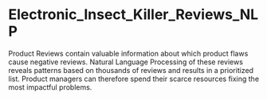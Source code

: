 # Electronic_Insect_Killer_Reviews_NLP
Product Reviews contain valuable information about which product flaws cause negative reviews. Natural Language Processing of these reviews reveals patterns based on thousands of reviews and results in a prioritized list. Product managers can therefore spend their scarce resources fixing the most impactful problems.
